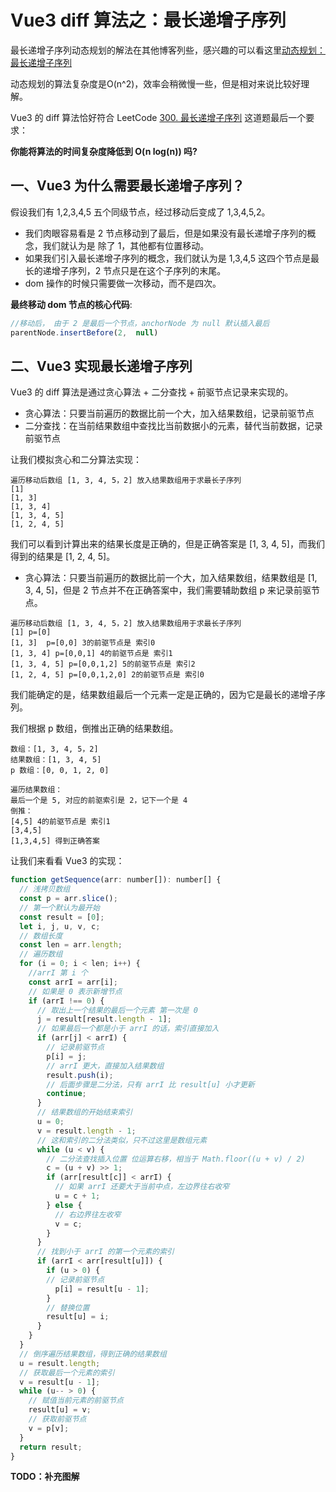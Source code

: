 # Vue3 diff 算法之：最长递增子序列

最长递增子序列动态规划的解法在其他博客列些，感兴趣的可以看这里[动态规划：最长递增子序列](../../5-算法/动态规划/7.最长递增子序列.md)

动态规划的算法复杂度是O(n^2)，效率会稍微慢一些，但是相对来说比较好理解。

Vue3 的 diff 算法恰好符合 LeetCode [300. 最长递增子序列](https://leetcode-cn.com/problems/longest-increasing-subsequence/) 这道题最后一个要求：

**你能将算法的时间复杂度降低到 O(n log(n)) 吗?**

## 一、Vue3 为什么需要最长递增子序列？

假设我们有 1,2,3,4,5 五个同级节点，经过移动后变成了 1,3,4,5,2。
- 我们肉眼容易看是 2 节点移动到了最后，但是如果没有最长递增子序列的概念，我们就认为是 除了 1，其他都有位置移动。
- 如果我们引入最长递增子序列的概念，我们就认为是 1,3,4,5 这四个节点是最长的递增子序列，2 节点只是在这个子序列的末尾。
- dom 操作的时候只需要做一次移动，而不是四次。


**最终移动 dom 节点的核心代码**:
```js
//移动后， 由于 2 是最后一个节点，anchorNode 为 null 默认插入最后
parentNode.insertBefore(2,  null)
```


## 二、Vue3 实现最长递增子序列

Vue3 的 diff 算法是通过贪心算法 + 二分查找 + 前驱节点记录来实现的。

- 贪心算法：只要当前遍历的数据比前一个大，加入结果数组，记录前驱节点
- 二分查找：在当前结果数组中查找比当前数据小的元素，替代当前数据，记录前驱节点

让我们模拟贪心和二分算法实现：

```text
遍历移动后数组 [1, 3, 4, 5，2] 放入结果数组用于求最长子序列
[1]
[1, 3]
[1, 3, 4]
[1, 3, 4, 5]
[1, 2, 4, 5]

```

我们可以看到计算出来的结果长度是正确的，但是正确答案是 [1, 3, 4, 5]，而我们得到的结果是 [1, 2, 4, 5]。


- 贪心算法：只要当前遍历的数据比前一个大，加入结果数组，结果数组是 [1, 3, 4, 5]，但是 2 节点并不在正确答案中，我们需要辅助数组 p 来记录前驱节点。

```text
遍历移动后数组 [1, 3, 4, 5，2] 放入结果数组用于求最长子序列
[1] p=[0]
[1, 3]  p=[0,0] 3的前驱节点是 索引0
[1, 3, 4] p=[0,0,1] 4的前驱节点是 索引1
[1, 3, 4, 5] p=[0,0,1,2] 5的前驱节点是 索引2
[1, 2, 4, 5] p=[0,0,1,2,0] 2的前驱节点是 索引0

```

我们能确定的是，结果数组最后一个元素一定是正确的，因为它是最长的递增子序列。

我们根据 p 数组，倒推出正确的结果数组。

```text
数组：[1, 3, 4, 5，2]
结果数组：[1, 3, 4, 5]
p 数组：[0, 0, 1, 2, 0]

遍历结果数组：
最后一个是 5, 对应的前驱索引是 2，记下一个是 4
倒推：
[4,5] 4的前驱节点是 索引1
[3,4,5]
[1,3,4,5] 得到正确答案
```


让我们来看看 Vue3 的实现：
```js
function getSequence(arr: number[]): number[] {
  // 浅拷贝数组
  const p = arr.slice();
  // 第一个默认为最开始
  const result = [0];
  let i, j, u, v, c;
  // 数组长度
  const len = arr.length;
  // 遍历数组
  for (i = 0; i < len; i++) {
    //arrI 第 i 个
    const arrI = arr[i];
    // 如果是 0 表示新增节点
    if (arrI !== 0) {
      // 取出上一个结果的最后一个元素 第一次是 0
      j = result[result.length - 1];
      // 如果最后一个都是小于 arrI 的话，索引直接加入
      if (arr[j] < arrI) {
        // 记录前驱节点
        p[i] = j;
        // arrI 更大，直接加入结果数组
        result.push(i);
        // 后面步骤是二分法，只有 arrI 比 result[u] 小才更新
        continue;
      }
      // 结果数组的开始结束索引
      u = 0;
      v = result.length - 1;
      // 这和索引的二分法类似，只不过这里是数组元素
      while (u < v) {
        // 二分法查找插入位置 位运算右移，相当于 Math.floor((u + v) / 2)
        c = (u + v) >> 1;
        if (arr[result[c]] < arrI) {
          // 如果 arrI 还要大于当前中点，左边界往右收窄
          u = c + 1;
        } else {
          // 右边界往左收窄
          v = c;
        }
      }
      // 找到小于 arrI 的第一个元素的索引
      if (arrI < arr[result[u]]) {
        if (u > 0) {
        // 记录前驱节点
          p[i] = result[u - 1];
        }
        // 替换位置
        result[u] = i;
      }
    }
  }
  // 倒序遍历结果数组，得到正确的结果数组
  u = result.length;
  // 获取最后一个元素的索引
  v = result[u - 1];
  while (u-- > 0) {
    // 赋值当前元素的前驱节点
    result[u] = v;
    // 获取前驱节点
    v = p[v];
  }
  return result;
}

```

**TODO：补充图解**